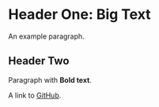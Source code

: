<html>
    <head>
        <title>Example Title - appears in browser tab</title>
    </head>
    <body>
        <h1>Header One: Big Text</h1>
        <p>An example paragraph.</p>
        <h2>Header Two</h2>
        <p>Paragraph with <strong>Bold text</strong>.</p>
        <p>A link to <a href="https://github.com">GitHub</a>.</p>
    </body>
</html>

